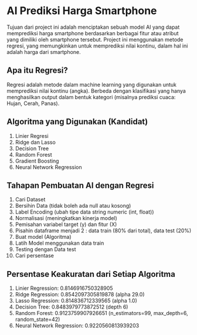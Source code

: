 # AI Prediksi Harga Smartphone
Tujuan dari project ini adalah menciptakan sebuah model AI yang dapat memprediksi harga smartphone berdasarkan berbagai fitur atau atribut yang dimiliki oleh smartphone tersebut. Project ini menggunakan metode regresi, yang memungkinkan untuk memprediksi nilai kontinu, dalam hal ini adalah harga dari smartphone.

## Apa itu Regresi?
Regresi adalah metode dalam machine learning yang digunakan untuk memprediksi nilai kontinu (angka). Berbeda dengan klasifikasi yang hanya menghasilkan output dalam bentuk kategori (misalnya prediksi cuaca: Hujan, Cerah, Panas).

## Algoritma yang Digunakan (Kandidat)
1. Linier Regresi
2. Ridge dan Lasso
3. Decision Tree
4. Random Forest
5. Gradient Boosting
6. Neural Network Regression

## Tahapan Pembuatan AI dengan Regresi
1. Cari Dataset
2. Bersihin Data (tidak boleh ada null atau kosong)
3. Label Encoding (ubah tipe data string numeric (int, float))
4. Normalisasi (meningkatkan kinerja model)
5. Pemisahan variabel target (y) dan fitur (X)
6. Pisahin dataframe menjadi 2 : data train (80% dari total), data test (20%)
7. Buat model (Algoritma)
8. Latih Model menggunakan data train
9. Testing dengan Data test
10. Cari persentase

## Persentase Keakuratan dari Setiap Algoritma
1. Linier Regression: 0.8146916750328905
2. Ridge Regression: 0.8542097305819878 (alpha 29.0)
3. Lasso Regression: 0.814836712339565 (alpha 1.0)
4. Decision Tree: 0.8483979773872512 (depth 6)
5. Random Forest: 0.9123759907926651 (n_estimators=99, max_depth=6, random_state=42)
6. Neural Network Regression: 0.9220560813939203
